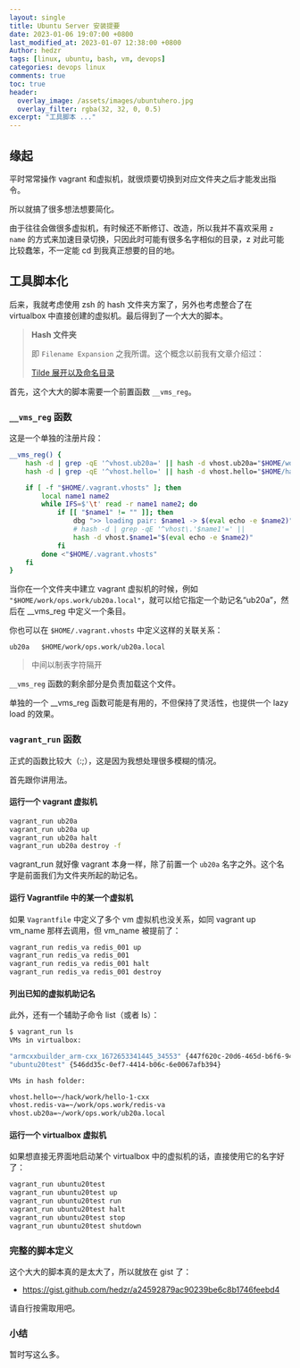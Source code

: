 ```yaml
---
layout: single
title: Ubuntu Server 安装提要
date: 2023-01-06 19:07:00 +0800
last_modified_at: 2023-01-07 12:38:00 +0800
Author: hedzr
tags: [linux, ubuntu, bash, vm, devops]
categories: devops linux
comments: true
toc: true
header:
  overlay_image: /assets/images/ubuntuhero.jpg
  overlay_filter: rgba(32, 32, 0, 0.5)
excerpt: "工具脚本 ..."
---
```


## 缘起

平时常常操作 vagrant 和虚拟机，就很烦要切换到对应文件夹之后才能发出指令。

所以就搞了很多想法想要简化。

由于往往会做很多虚拟机，有时候还不断修订、改造，所以我并不喜欢采用 `z name` 的方式来加速目录切换，只因此时可能有很多名字相似的目录，z 对此可能比较蠢笨，不一定能 cd 到我真正想要的目的地。

## 工具脚本化

后来，我就考虑使用 zsh 的 hash 文件夹方案了，另外也考虑整合了在 virtualbox 中直接创建的虚拟机。最后得到了一个大大的脚本。

> **Hash 文件夹**
>
> 即 `Filename Expansion` 之我所谓。这个概念以前我有文章介绍过：
>
>  [Tilde 展开以及命名目录](https://hedzr.com/devops/shell/tlide-expansion-and-named-directories/) 

首先，这个大大的脚本需要一个前置函数 `__vms_reg`。

### `__vms_reg` 函数

这是一个单独的注册片段：

```bash
__vms_reg() {
	hash -d | grep -qE '^vhost.ub20a=' || hash -d vhost.ub20a="$HOME/work/ops.work/ub20a.local"
	hash -d | grep -qE '^vhost.hello=' || hash -d vhost.hello="$HOME/hack/work/hello-1-cxx"

	if [ -f "$HOME/.vagrant.vhosts" ]; then
		local name1 name2
		while IFS=$'\t' read -r name1 name2; do
			if [[ "$name1" != "" ]]; then
				dbg ">> loading pair: $name1 -> $(eval echo -e $name2)"
				# hash -d | grep -qE '^vhost\.'$name1'=' ||
				hash -d vhost.$name1="$(eval echo -e $name2)"
			fi
		done <"$HOME/.vagrant.vhosts"
	fi
}
```

当你在一个文件夹中建立 vagrant 虚拟机的时候，例如 `"$HOME/work/ops.work/ub20a.local"`，就可以给它指定一个助记名“ub20a”，然后在 __vms_reg 中定义一个条目。

你也可以在 `$HOME/.vagrant.vhosts` 中定义这样的关联关系：

```
ub20a	$HOME/work/ops.work/ub20a.local
```

> 中间以制表字符隔开

`__vms_reg` 函数的剩余部分是负责加载这个文件。

单独的一个 __vms_reg 函数可能是有用的，不但保持了灵活性，也提供一个 lazy load 的效果。



### `vagrant_run` 函数

正式的函数比较大（:;），这是因为我想处理很多模糊的情况。

首先跟你讲用法。

#### 运行一个 vagrant 虚拟机

```bash
vagrant_run ub20a
vagrant_run ub20a up
vagrant_run ub20a halt
vagrant_run ub20a destroy -f
```

vagrant_run 就好像 vagrant 本身一样，除了前置一个 `ub20a` 名字之外。这个名字是前面我们为文件夹所起的助记名。

#### 运行 Vagrantfile 中的某一个虚拟机

如果 `Vagrantfile` 中定义了多个 vm 虚拟机也没关系，如同 vagrant up vm_name 那样去调用，但 vm_name 被提前了：

```bash
vagrant_run redis_va redis_001 up
vagrant_run redis_va redis_001
vagrant_run redis_va redis_001 halt
vagrant_run redis_va redis_001 destroy
```

#### 列出已知的虚拟机助记名

此外，还有一个辅助子命令 list（或者 ls）：

```bash
$ vagrant_run ls
VMs in virtualbox:

"armcxxbuilder_arm-cxx_1672653341445_34553" {447f620c-20d6-465d-b6f6-940b15b7cf1d}
"ubuntu20test" {546dd35c-0ef7-4414-b06c-6e0067afb394}

VMs in hash folder:

vhost.hello=~/hack/work/hello-1-cxx
vhost.redis-va=~/work/ops.work/redis-va
vhost.ub20a=~/work/ops.work/ub20a.local

```

#### 运行一个 virtualbox 虚拟机

如果想直接无界面地启动某个 virtualbox 中的虚拟机的话，直接使用它的名字好了：

```bash
vagrant_run ubuntu20test
vagrant_run ubuntu20test up
vagrant_run ubuntu20test run
vagrant_run ubuntu20test halt
vagrant_run ubuntu20test stop
vagrant_run ubuntu20test shutdown
```

### 完整的脚本定义

这个大大的脚本真的是太大了，所以就放在 gist 了：

- <https://gist.github.com/hedzr/a24592879ac90239be6c8b1746feebd4>

请自行按需取用吧。





### 小结

暂时写这么多。